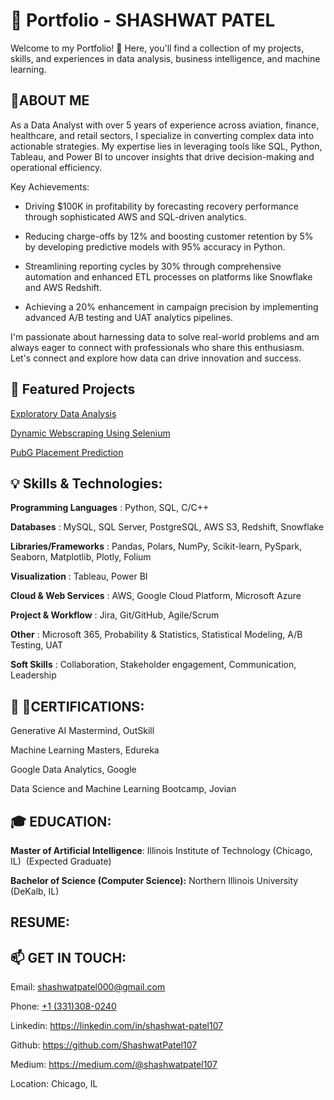 # 💼 Portfolio - SHASHWAT PATEL

Welcome to my Portfolio! 🚀 Here, you'll find a collection of my projects, skills, and experiences in data analysis, business intelligence, and machine learning.


## 📌ABOUT ME
As a Data Analyst with over 5 years of experience across aviation, finance, healthcare, and retail sectors, I specialize in converting complex data into actionable strategies. My expertise lies in leveraging tools like SQL, Python, Tableau, and Power BI to uncover insights that drive decision-making and operational efficiency.

Key Achievements:

- Driving $100K in profitability by forecasting recovery performance through sophisticated AWS and 
 SQL-driven analytics.

- Reducing charge-offs by 12% and boosting customer retention by 5% by developing predictive 
 models with 95% accuracy in Python.

- Streamlining reporting cycles by 30% through comprehensive automation and enhanced ETL 
 processes on platforms like Snowflake and AWS Redshift.

- Achieving a 20% enhancement in campaign precision by implementing advanced A/B testing and 
 UAT analytics pipelines.

I'm passionate about harnessing data to solve real-world problems and am always eager to connect with professionals who share this enthusiasm. Let's connect and explore how data can drive innovation and success.

## 🚀 Featured Projects

[Exploratory Data Analysis](https://github.com/ShashwatPatel107/Exploratory-Data-Analysis-EDA)


[Dynamic Webscraping Using Selenium](https://github.com/ShashwatPatel107/Web-Scraping-Dynamic-website-using-Selenium)


[PubG Placement Prediction](https://github.com/ShashwatPatel107/PubG_Placement_Prediction)

## 💡 Skills & Technologies:
**Programming Languages** : Python, SQL, C/C++

**Databases** : MySQL, SQL Server, PostgreSQL, AWS S3, Redshift, Snowflake

**Libraries/Frameworks** : Pandas, Polars, NumPy, Scikit-learn, PySpark, Seaborn, Matplotlib, Plotly, Folium

**Visualization** : Tableau, Power BI

**Cloud & Web Services** : AWS, Google Cloud Platform, Microsoft Azure

**Project & Workflow** : Jira, Git/GitHub, Agile/Scrum

**Other** : Microsoft 365, Probability & Statistics, Statistical Modeling, A/B Testing, UAT

**Soft Skills** : Collaboration, Stakeholder engagement, Communication, Leadership




## 📜 🔖CERTIFICATIONS:

Generative AI Mastermind, OutSkill

Machine Learning Masters, Edureka​​​​​​​​​

Google Data Analytics, Google​​​​​​​​​​​

Data Science and Machine Learning Bootcamp, Jovian

## 🎓 EDUCATION:
**Master of Artificial Intelligence**: Illinois Institute of Technology (Chicago, IL) ​​​ (Expected Graduate)

**Bachelor of Science (Computer Science):** Northern Illinois University (DeKalb, IL) ​

## RESUME:
## 📫 GET IN TOUCH:
Email: shashwatpatel000@gmail.com

Phone: [+1 (331)308-0240](tel:+13313080240)

Linkedin: https://linkedin.com/in/shashwat-patel107

Github: https://github.com/ShashwatPatel107

Medium: https://medium.com/@shashwatpatel107

Location: Chicago, IL

